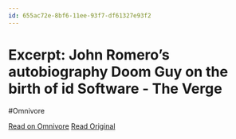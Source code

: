 ```yaml
---
id: 655ac72e-8bf6-11ee-93f7-df61327e93f2
---
```


# Excerpt: John Romero’s autobiography Doom Guy on the birth of id Software - The Verge
#Omnivore

[Read on Omnivore](https://omnivore.app/me/excerpt-john-romero-s-autobiography-doom-guy-on-the-birth-of-id--18c091f2d2f)
[Read Original](https://www.theverge.com/23796894/john-romero-id-software-commander-keen-autobiography)

